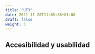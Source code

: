 ```yaml
---
title: "UF3"
date: 2021-11-20T11:05:38+01:00
draft: false
weight: 3
---
```


## Accesibilidad y usabilidad